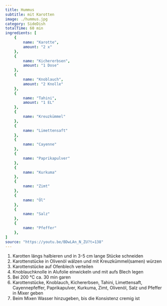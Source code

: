 ```yaml
---
title: Hummus
subtitle: mit Karotten
image: ./hummus.jpg
category: SideDish
totalTime: 60 min
ingredients: [
    {
        name: "Karotte",
        amount: "2 x"
    },
    {
        name: "Kichererbsen",
        amount: "1 Dose"
    },
    {
        name: "Knoblauch",
        amount: "2 Knolle"
    },
    {
        name: "Tahini",
        amount: "1 EL"
    },
    {
        name: "Kreuzkümmel"
    },
    {
        name: "Limettensaft"
    },
    {
        name: "Cayenne"
    },
    {
        name: "Paprikapulver"
    },
    {
        name: "Kurkuma"
    },
    {
        name: "Zimt"
    },
    {
        name: "Öl"
    },
    {
        name: "Salz"
    },
    {
        name: "Pfeffer"
    },
]
source: "https://youtu.be/BDwLAn_N_ZU?t=138"
---
```


1. Karotten längs halbieren und in 3-5 cm lange Stücke schneiden
2. Karottenstücke in Olivenöl wälzen und mit Kreuzkümmel(samen) würzen
3. Karottenstücke auf Ofenblech verteilen
4. Knoblauchknolle in Alufolie einwickeln und mit aufs Blech legen
5. Bei 200 °C ca. 30 min garen
6. Karottenstücke, Knoblauch, Kichererbsen, Tahini, Limettensaft, Cayennepfeffer, Paprikapulver, Kurkuma, Zimt, Olivenöl, Salz und Pfeffer in Mixer geben
7. Beim Mixen Wasser hinzugeben, bis die Konsistenz cremig ist